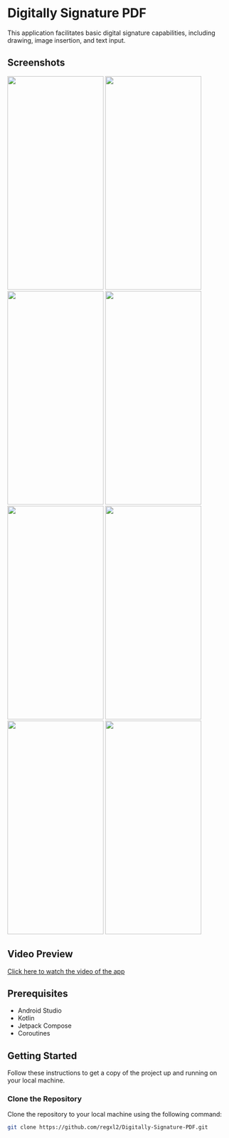 # Digitally Signature PDF

This application facilitates basic digital signature capabilities, including drawing, image insertion, and text input. 

## Screenshots

<div>
<span>
<image src="photos/1.jpg" width = 216px height = 480px/> 
<image src="photos/2.jpg" width = 216px height = 480px/> 
<image src="photos/3.jpg" width = 216px height = 480px/> 
<image src="photos/4.jpg" width = 216px height = 480px/> 
</span>
<span>
<image src="photos/5.jpg" width = 216px height = 480px/> 
<image src="photos/6.jpg" width = 216px height = 480px/> 
<image src="photos/7.jpg" width = 216px height = 480px/> 
<image src="photos/8.jpg" width = 216px height = 480px/>
</span>
</div>

## Video Preview 

<a href="https://youtu.be/tVC8sE1c4VI">Click here to watch the video of the app</a>

## Prerequisites

- Android Studio
- Kotlin
- Jetpack Compose
- Coroutines

## Getting Started

Follow these instructions to get a copy of the project up and running on your local machine.

### Clone the Repository

Clone the repository to your local machine using the following command:

```bash
git clone https://github.com/regxl2/Digitally-Signature-PDF.git
```
